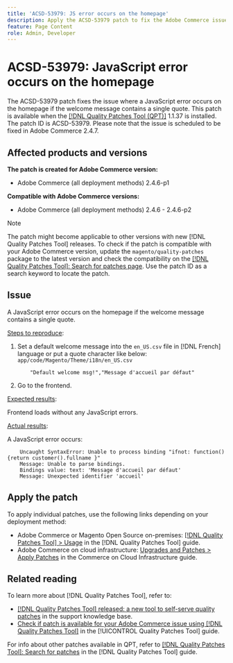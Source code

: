 ```yaml
---
title: 'ACSD-53979: JS error occurs on the homepage'
description: Apply the ACSD-53979 patch to fix the Adobe Commerce issue where a JavaScript error occurs on the homepage if the welcome message contains a single quote.
feature: Page Content
role: Admin, Developer
---
```

# ACSD-53979: JavaScript error occurs on the homepage

The ACSD-53979 patch fixes the issue where a JavaScript error occurs on the homepage if the welcome message contains a single quote. This patch is available when the [[!DNL Quality Patches Tool (QPT)]](https://experienceleague.adobe.com/en/docs/commerce-knowledge-base/kb/announcements/commerce-announcements/magento-quality-patches-released-new-tool-to-self-serve-quality-patches) 1.1.37 is installed. The patch ID is ACSD-53979. Please note that the issue is scheduled to be fixed in Adobe Commerce 2.4.7.

## Affected products and versions

**The patch is created for Adobe Commerce version:**

* Adobe Commerce (all deployment methods) 2.4.6-p1

**Compatible with Adobe Commerce versions:**

* Adobe Commerce (all deployment methods) 2.4.6 - 2.4.6-p2

>[!NOTE]
>
>The patch might become applicable to other versions with new [!DNL Quality Patches Tool] releases. To check if the patch is compatible with your Adobe Commerce version, update the `magento/quality-patches` package to the latest version and check the compatibility on the [[!DNL Quality Patches Tool]: Search for patches page](https://experienceleague.adobe.com/tools/commerce-quality-patches/index.html). Use the patch ID as a search keyword to locate the patch.

## Issue

A JavaScript error occurs on the homepage if the welcome message contains a single quote.

<u>Steps to reproduce</u>:

1. Set a default welcome message into the `en_US.csv` file in [!DNL French] language or put a quote character like below:
`app/code/Magento/Theme/i18n/en_US.csv`

    ```CSV
        "Default welcome msg!","Message d'accueil par défaut"
    ```

1. Go to the frontend.

<u>Expected results</u>:

Frontend loads without any JavaScript errors.

<u>Actual results</u>:

A JavaScript error occurs:

```JS
    Uncaught SyntaxError: Unable to process binding "ifnot: function(){return customer().fullname }"
    Message: Unable to parse bindings.
    Bindings value: text: 'Message d'accueil par défaut'
    Message: Unexpected identifier 'accueil'
```
  
## Apply the patch

To apply individual patches, use the following links depending on your deployment method:

* Adobe Commerce or Magento Open Source on-premises: [[!DNL Quality Patches Tool] > Usage](https://experienceleague.adobe.com/docs/commerce-operations/tools/quality-patches-tool/usage.html) in the [!DNL Quality Patches Tool] guide.
* Adobe Commerce on cloud infrastructure: [Upgrades and Patches > Apply Patches](https://experienceleague.adobe.com/docs/commerce-cloud-service/user-guide/develop/upgrade/apply-patches.html) in the Commerce on Cloud Infrastructure guide.

## Related reading

To learn more about [!DNL Quality Patches Tool], refer to:

* [[!DNL Quality Patches Tool] released: a new tool to self-serve quality patches](https://experienceleague.adobe.com/en/docs/commerce-knowledge-base/kb/announcements/commerce-announcements/magento-quality-patches-released-new-tool-to-self-serve-quality-patches) in the support knowledge base.
* [Check if patch is available for your Adobe Commerce issue using [!DNL Quality Patches Tool]](/help/tools/quality-patches-tool/patches-available-in-qpt/check-patch-for-magento-issue-with-magento-quality-patches.md) in the [!UICONTROL Quality Patches Tool] guide.


For info about other patches available in QPT, refer to [[!DNL Quality Patches Tool]: Search for patches](https://experienceleague.adobe.com/tools/commerce-quality-patches/index.html) in the [!DNL Quality Patches Tool] guide.
